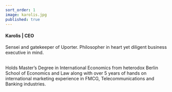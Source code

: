 ```yaml
---
sort_order: 1
image: karolis.jpg
published: true
---
```

#### Karolis | CEO

Sensei and gatekeeper of Uporter. Philosopher in heart yet diligent business executive in mind. 

<br>
Holds Master’s Degree in International Economics from heterodox Berlin School of Economics and Law along with over 5 years of hands on international marketing experience in FMCG, Telecommunications and Banking industries.

